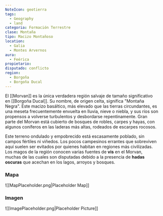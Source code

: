 ```yaml
---
NoteIcon: geotierra
tags:
  - Geography 
  - land 
categoria: Formación Terrestre
clase: Montaña 
tipo: Macizo Montañoso 
location: 
  - Galia 
  - Montes Arvernos 
aura:
  - Feérica 
propietario: 
disputado: conflicto
region:
  - Borgoña  
  - Borgoña Ducal 
---
```





El [[Morvan]] es la única verdadera región salvaje de tamaño significativo en [[Borgoña Ducal]]. Su nombre, de origen celta, significa "Montaña Negra". Este macizo basáltico, más elevado que las tierras circundantes, es una meseta frecuentemente envuelta en lluvia, nieve o niebla, y sus ríos son propensos a volverse turbulentos y desbordarse repentinamente. Gran parte del Morvan está cubierto de bosques de robles, carpes y hayas, con algunos coníferos en las laderas más altas, rodeados de escarpes rocosos.  

Este terreno ondulado y empobrecido está escasamente poblado, sin campos fértiles ni viñedos. Los pocos campesinos errantes que sobreviven aquí suelen ser evitados por quienes habitan en regiones más civilizadas. Los magos de la región conocen varias fuentes de **vis** en el Morvan, muchas de las cuales son disputadas debido a la presencia de **hadas oscuras** que acechan en los lagos, arroyos y bosques.  

### Mapa
![[MapPlaceholder.png|Placeholder Map]]

### Imagen
![[ImagePlaceholder.png|Placeholder Picture]]